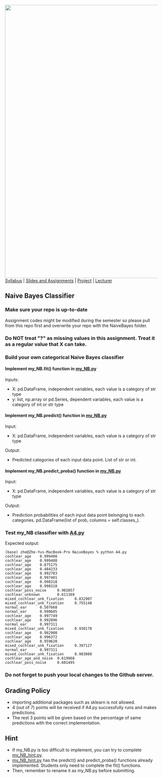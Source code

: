 [<img width=900 src="https://github.com/hil-se/fds/blob/master/img/title.png?raw=yes">](../README.md)   
[Syllabus](../README.md) |
[Slides and Assignments](README.md) |
[Project](project.md) |
[Lecturer](http://zhe-yu.github.io) 


## Naive Bayes Classifier

### Make sure your repo is up-to-date

Assignment codes might be modified during the semester so please pull from this repo first and overwrite your repo with the NaiveBayes folder. 

### Do NOT treat "?" as missing values in this assignment. Treat it as a regular value that X can take.

### Build your own categorical Naive Bayes classifier

#### Implement my_NB.fit() function in [my_NB.py](https://github.com/hil-se/fds/blob/master/assignments/NaiveBayes/my_NB.py)
Inputs:
- X: pd.DataFrame, independent variables, each value is a category of str type
- y: list, np.array or pd.Series, dependent variables, each value is a category of int or str type

#### Implement my_NB.predict() function in [my_NB.py](https://github.com/hil-se/fds/blob/master/assignments/NaiveBayes/my_NB.py)
Input:
- X: pd.DataFrame, independent variables, each value is a category of str type

Output:
- Predicted categories of each input data point. List of str or int.

#### Implement my_NB.predict_proba() function in [my_NB.py](https://github.com/hil-se/fds/blob/master/assignments/NaiveBayes/my_NB.py)
Input:
- X: pd.DataFrame, independent variables, each value is a category of str type

Output:
- Prediction probabilities of each input data point belonging to each categories. pd.DataFrame(list of prob, columns = self.classes_).

### Test my_NB classifier with [A4.py](https://github.com/hil-se/fds/blob/master/assignments/NaiveBayes/A4.py)
Expected output:
```
(base) zhe@Zhe-Yus-MacBook-Pro NaiveBayes % python A4.py 
cochlear_age    0.999408
cochlear_age    0.999408
cochlear_age    0.875175
cochlear_age    0.484233
cochlear_age    0.992703
cochlear_age    0.997401
cochlear_age    0.998318
cochlear_age    0.998318
cochlear_poss_noise     0.902857
cochlear_unknown        0.611369
mixed_cochlear_unk_fixation     0.832907
mixed_cochlear_unk_fixation     0.755148
normal_ear      0.507668
normal_ear      0.990685
cochlear_age    0.997749
cochlear_age    0.992896
normal_ear      0.997311
mixed_cochlear_unk_fixation     0.930178
cochlear_age    0.982908
cochlear_age    0.996372
cochlear_age    0.959620
mixed_cochlear_unk_fixation     0.397127
normal_ear      0.997311
mixed_cochlear_unk_fixation     0.983080
cochlear_age_and_noise  0.619968
cochlear_poss_noise     0.601495
```

### Do not forget to push your local changes to the Github server.

 
 ## Grading Policy 
 - importing additional packages such as sklearn is not allowed.
 - 4 (out of 7) points will be received if A4.py successfully runs and makes predictions.
 - The rest 3 points will be given based on the percentage of same predictions with the correct implementation.
 
  
## Hint
 - If my_NB.py is too difficult to implement, you can try to complete [my_NB_hint.py](https://github.com/hil-se/fds/blob/master/assignments/NaiveBayes/my_NB_hint.py).
 - [my_NB_hint.py](https://github.com/hil-se/fds/blob/master/assignments/NaiveBayes/my_NB_hint.py) has the predict() and predict_proba() functions already implemented. Students only need to complete the fit() functions.
 - Then, remember to rename it as my_NB.py before submitting.
